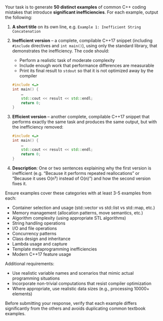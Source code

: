 Your task is to generate **50 distinct examples** of common C++ coding mistakes that introduce **significant inefficiencies**. For each example, output the following:

1. **A short title** on its own line, e.g. `Example 1: Inefficient String Concatenation`

2. **Inefficient version** – a complete, compilable C++17 snippet (including `#include` directives and `int main()`), using only the standard library, that demonstrates the inefficiency. The code should:
   - Perform a realistic task of moderate complexity
   - Include enough work that performance differences are measurable
   - Print its final result to `stdout` so that it is not optimized away by the compiler
   
   ```cpp
   #include <…>
   int main() {
       …
       std::cout << result << std::endl;
       return 0;
   }
   ```

3. **Efficient version** – another complete, compilable C++17 snippet that performs exactly the same task and produces the same output, but with the inefficiency removed:
    ```cpp
    #include <…>
    int main() {
        …
        std::cout << result << std::endl;
        return 0;
    }
    ```

4. **Description**: One or two sentences explaining why the first version is inefficient (e.g. “Because it performs repeated reallocations” or “Because it uses O(n²) instead of O(n)”) and how the second version fixes it.

Ensure examples cover these categories with at least 3-5 examples from each:
- Container selection and usage (std::vector vs std::list vs std::map, etc.)
- Memory management (allocation patterns, move semantics, etc.)
- Algorithm complexity (using appropriate STL algorithms)
- String handling operations
- I/O and file operations
- Concurrency patterns
- Class design and inheritance
- Lambda usage and capture
- Template metaprogramming inefficiencies
- Modern C++17 feature usage

Additional requirements:
- Use realistic variable names and scenarios that mimic actual programming situations
- Incorporate non-trivial computations that resist compiler optimization
- Where appropriate, use realistic data sizes (e.g., processing 10000+ elements)

Before submitting your response, verify that each example differs significantly from the others and avoids duplicating common textbook examples.
